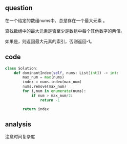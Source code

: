 ## question

在一个给定的数组nums中，总是存在一个最大元素 。

查找数组中的最大元素是否至少是数组中每个其他数字的两倍。

如果是，则返回最大元素的索引，否则返回-1。

## code
```python
class Solution:
    def dominantIndex(self, nums: List[int]) -> int:
        max_num = max(nums)
        index = nums.index(max_num)
        nums.remove(max_num)
        for i,num in enumerate(nums):
            if num > max_num/2:
                return -1

        return index
```
## analysis

注意时间复杂度
